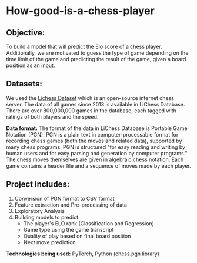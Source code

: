 # How-good-is-a-chess-player

## Objective:
To build a model that will predict the Elo score of a chess player. Additionally, we are motivated to guess the type of game depending on the time limit of the game and predicting the result of the game, given a board position as an input.

## Datasets:
We used the [Lichess Dataset](https://database.lichess.org/) which is an open-source internet chess server. The data of all games since 2013 is available in LiChess Database. There are over 800,000,000 games in the database, each tagged with ratings of both players and the speed.

**Data format:** The format of the data in LiChess Database is Portable Game Notation (PGN). PGN is a plain text in computer-processable format for recording chess games (both the moves and related data), supported by many chess programs. PGN is structured "for easy reading and writing by human users and for easy parsing and generation by computer programs." The chess moves themselves are given in algebraic chess notation. Each game contains a header file and a sequence of moves made by each player.


## Project includes:
1. Conversion of PGN format to CSV format
2. Feature extraction and Pre-processing of data
3. Exploratory Analysis
4. Building models to predict:
    - The player's ELO rank (Classification and Regression)
    - Game type using the game transcript
    - Quality of play based on final board position
    - Next move prediction

**Technologies being used:** PyTorch, Python (chess.pgn library)
